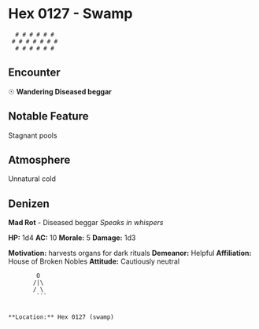 # Hex 0127 - Swamp
```
  # # # # # #
 # # # # # # #
  # # # # # #
```

## Encounter

☉ **Wandering Diseased beggar**

## Notable Feature

Stagnant pools

## Atmosphere

Unnatural cold

## Denizen

**Mad Rot** - Diseased beggar
*Speaks in whispers*

**HP:** 1d4 **AC:** 10 **Morale:** 5
**Damage:** 1d3

**Motivation:** harvests organs for dark rituals
**Demeanor:** Helpful
**Affiliation:** House of Broken Nobles
**Attitude:** Cautiously neutral

```
        O
       /|\
       / \
        ```


**Location:** Hex 0127 (swamp)
